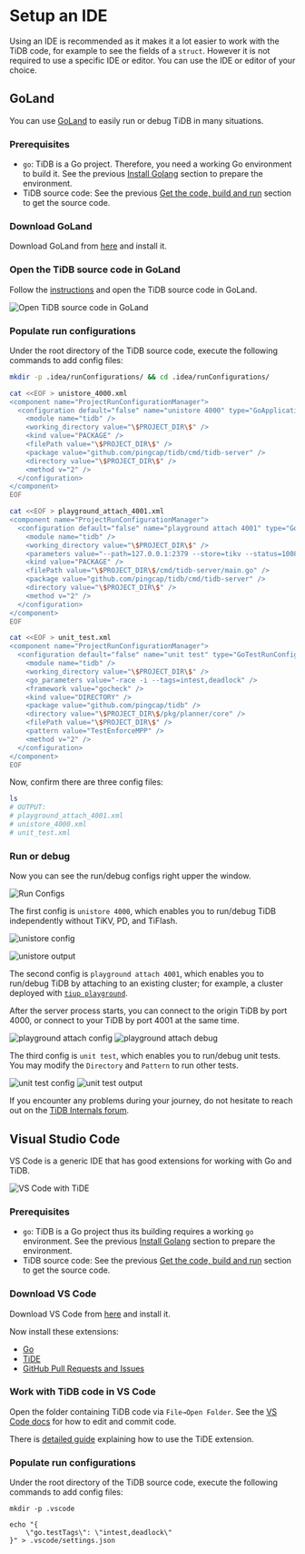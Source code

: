 # Setup an IDE

Using an IDE is recommended as it makes it a lot easier to work with the TiDB code, for example to see the fields of a `struct`. However it is not required to use a specific IDE or editor. You can use the IDE or editor of your choice.

## GoLand

You can use [GoLand](https://www.jetbrains.com/go/) to easily run or debug TiDB in many situations.

### Prerequisites

* `go`: TiDB is a Go project. Therefore, you need a working Go environment to build it. See the previous [Install Golang](install-golang.md) section to prepare the environment.
* TiDB source code: See the previous [Get the code, build and run](build-tidb-from-source.md) section to get the source code.

### Download GoLand

Download GoLand from [here](https://www.jetbrains.com/go/download) and install it.

### Open the TiDB source code in GoLand

Follow the [instructions](https://www.jetbrains.com/help/go/quick-start-guide-goland.html#open-project) and open the  TiDB source code in GoLand.

![Open TiDB source code in GoLand](../img/open-tidb-in-goland.png)

### Populate run configurations

Under the root directory of the TiDB source code, execute the following commands to add config files:

```bash
mkdir -p .idea/runConfigurations/ && cd .idea/runConfigurations/

cat <<EOF > unistore_4000.xml
<component name="ProjectRunConfigurationManager">
  <configuration default="false" name="unistore 4000" type="GoApplicationRunConfiguration" factoryName="Go Application">
    <module name="tidb" />
    <working_directory value="\$PROJECT_DIR\$" />
    <kind value="PACKAGE" />
    <filePath value="\$PROJECT_DIR\$" />
    <package value="github.com/pingcap/tidb/cmd/tidb-server" />
    <directory value="\$PROJECT_DIR\$" />
    <method v="2" />
  </configuration>
</component>
EOF

cat <<EOF > playground_attach_4001.xml
<component name="ProjectRunConfigurationManager">
  <configuration default="false" name="playground attach 4001" type="GoApplicationRunConfiguration" factoryName="Go Application">
    <module name="tidb" />
    <working_directory value="\$PROJECT_DIR\$" />
    <parameters value="--path=127.0.0.1:2379 --store=tikv --status=10081 -P 4001 " />
    <kind value="PACKAGE" />
    <filePath value="\$PROJECT_DIR\$/cmd/tidb-server/main.go" />
    <package value="github.com/pingcap/tidb/cmd/tidb-server" />
    <directory value="\$PROJECT_DIR\$" />
    <method v="2" />
  </configuration>
</component>
EOF

cat <<EOF > unit_test.xml
<component name="ProjectRunConfigurationManager">
  <configuration default="false" name="unit test" type="GoTestRunConfiguration" factoryName="Go Test">
    <module name="tidb" />
    <working_directory value="\$PROJECT_DIR\$" />
    <go_parameters value="-race -i --tags=intest,deadlock" />
    <framework value="gocheck" />
    <kind value="DIRECTORY" />
    <package value="github.com/pingcap/tidb" />
    <directory value="\$PROJECT_DIR\$/pkg/planner/core" />
    <filePath value="\$PROJECT_DIR\$" />
    <pattern value="TestEnforceMPP" />
    <method v="2" />
  </configuration>
</component>
EOF
```

Now, confirm there are three config files:

```bash
ls
# OUTPUT:
# playground_attach_4001.xml
# unistore_4000.xml
# unit_test.xml
```

### Run or debug

Now you can see the run/debug configs right upper the window.

![Run Configs](../img/run-configs.png)

The first config is `unistore 4000`, which enables you to run/debug TiDB independently without TiKV, PD, and TiFlash.

![unistore config](../img/unistore-config.png)

![unistore output](../img/unistore-output.png)

The second config is `playground attach 4001`, which enables you to run/debug TiDB by attaching to an existing cluster; for example, a cluster deployed with [`tiup playground`](https://docs.pingcap.com/tidb/stable/tiup-playground).

After the server process starts, you can connect to the origin TiDB by port 4000, or connect to your TiDB by port 4001 at the same time.

![playground attach config](../img/playground-attach-config.png)
![playground attach debug](../img/playground-attach-debug.png)

The third config is `unit test`, which enables you to run/debug unit tests. You may modify the `Directory` and `Pattern` to run other tests.

![unit test config](../img/unit-test-config.png)
![unit test output](../img/unit-test-output.png)

If you encounter any problems during your journey, do not hesitate to reach out on the [TiDB Internals forum](https://internals.tidb.io/).

## Visual Studio Code

VS Code is a generic IDE that has good extensions for working with Go and TiDB.

![VS Code with TiDE](../img/vscode_tide.png)

### Prerequisites

* `go`: TiDB is a Go project thus its building requires a working `go` environment. See the previous [Install Golang](install-golang.md) section to prepare the environment.
* TiDB source code: See the previous [Get the code, build and run](build-tidb-from-source.md) section to get the source code.

### Download VS Code

Download VS Code from [here](https://code.visualstudio.com/Download) and install it.

Now install these extensions:

* [Go](https://marketplace.visualstudio.com/items?itemName=golang.Go)
* [TiDE](https://marketplace.visualstudio.com/items?itemName=dragonly.ticode)
* [GitHub Pull Requests and Issues](https://marketplace.visualstudio.com/items?itemName=github.vscode-pull-request-github)

### Work with TiDB code in VS Code

Open the folder containing TiDB code via `File→Open Folder`. See the [VS Code docs](https://code.visualstudio.com/docs) for how to edit and commit code.

There is [detailed guide](https://github.com/tidb-incubator/tide/blob/HEAD/doc/guide.md) explaining how to use the TiDE extension.

### Populate run configurations

Under the root directory of the TiDB source code, execute the following commands to add config files:

```
mkdir -p .vscode

echo "{
    \"go.testTags\": \"intest,deadlock\"
}" > .vscode/settings.json
```
